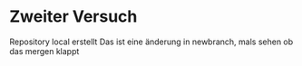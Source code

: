 # Zweiter Versuch

Repository local erstellt
Das ist eine änderung in newbranch, mals sehen ob das mergen klappt